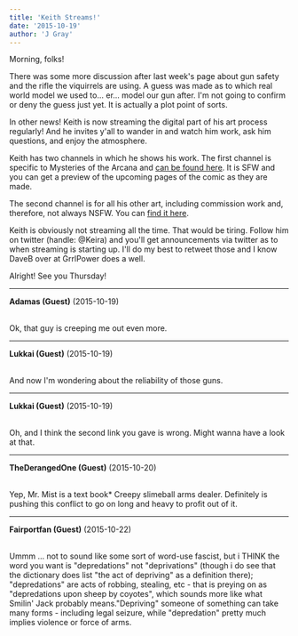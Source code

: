 ```yaml
---
title: 'Keith Streams!'
date: '2015-10-19'
author: 'J Gray'
---
```


<p>Morning, folks!</p><p>There was some more discussion after last week's page about gun safety and the rifle the viquirrels are using. A guess was made as to which real world model we used to... er... model our gun after. I'm not going to confirm or deny the guess just yet. It is actually a plot point of sorts.</p><p>In other news! Keith is now streaming the digital part of his art process regularly! And he invites y'all to wander in and watch him work, ask him questions, and enjoy the atmosphere.</p><p>Keith has two channels in which he shows his work. The first channel is specific to Mysteries of the Arcana and <a href="http://www.picarto.tv/MysteriesoftheArcana" target="_blank">can be found here</a>. It is SFW and you can get a preview of the upcoming pages of the comic as they are made.</p><p>The second channel is for all his other art, including commission work and, therefore, not always NSFW. You can <a href="http://www.picarto.com/veriasarts" target="_blank">find it here</a>.</p><p>Keith is obviously not streaming all the time. That would be tiring. Follow him on twitter (handle: @Keira) and you'll get announcements via twitter as to when streaming is starting up. I'll do my best to retweet those and I know DaveB over at GrrlPower does a well.</p><p>Alright! See you Thursday!</p>

---
**Adamas (Guest)** (2015-10-19)

<br> Ok, that guy is creeping me out even more.<br>

---
**Lukkai (Guest)** (2015-10-19)

<br> And now I'm wondering about the reliability of those guns.<br>

---
**Lukkai (Guest)** (2015-10-19)

<br> Oh, and I think the second link you gave is wrong. Might wanna have a look at that.<br>

---
**TheDerangedOne (Guest)** (2015-10-20)

<br> Yep, Mr. Mist is a text book* Creepy slimeball arms dealer. Definitely is pushing this conflict to go on long and heavy to profit out of it.

---
**Fairportfan (Guest)** (2015-10-22)

<br>Ummm ... not to sound like some sort of word-use fascist, but i THINK the word you want is "depredations" not "deprivations" (though i do see that the dictionary does list "the act of depriving" as a definition there); "depredations" are acts of robbing, stealing, etc - that is preying on as "depredations upon sheep by coyotes", which sounds more like what Smilin' Jack probably means."Depriving" someone of something can take many forms - including legal seizure, while "depredation" pretty much implies violence or force of arms.

